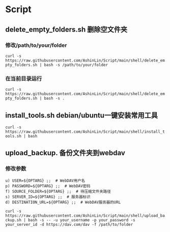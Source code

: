 # Script

## delete_empty_folders.sh 删除空文件夹 
### 修改/path/to/your/folder
``curl -s https://raw.githubusercontent.com/AshinLin/Script/main/shell/delete_empty_folders.sh | bash -s /path/to/your/folder
``
### 在当前目录运行
``curl -s https://raw.githubusercontent.com/AshinLin/Script/main/shell/delete_empty_folders.sh | bash -s .
``

## install_tools.sh debian/ubuntu一键安装常用工具
``curl -s https://raw.githubusercontent.com/AshinLin/Script/main/shell/install_tools.sh | bash
``

## upload_backup. 备份文件夹到webdav
### 修改参数
    u) USER=${OPTARG} ;;  # WebDAV用户名
    p) PASSWORD=${OPTARG} ;;  # WebDAV密码
    f) SOURCE_FOLDER=${OPTARG} ;;  # 待压缩文件夹路径
    s) SERVER_ID=${OPTARG} ;;  # 服务器标识
    d) DESTINATION_URL=${OPTARG} ;;  # WebDAV服务器的URL
``curl -s https://raw.githubusercontent.com/AshinLin/Script/main/shell/upload_backup.sh | bash -s -- -u your_username -p your_password -s your_server_id -d https://dav.com/dav -f /path/to/folder
``